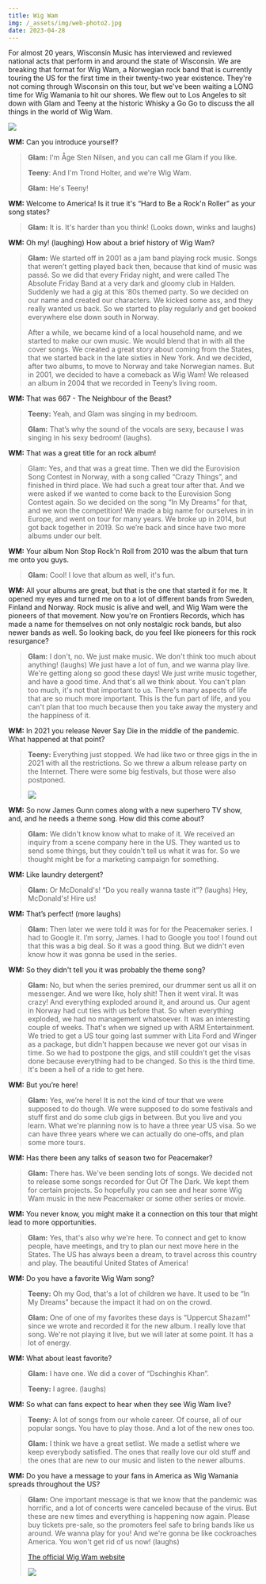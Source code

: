 ```yaml
---
title: Wig Wam
img: /_assets/img/web-photo2.jpg
date: 2023-04-28
---
```

For almost 20 years, Wisconsin Music has interviewed and reviewed national acts that perform in and around the state of Wisconsin.  We are breaking that format for Wig Wam, a Norwegian rock band that is currently touring the US for the first time in their twenty-two year existence.  They're not coming through Wisconsin on this tour, but we've been waiting a LONG time for Wig Wamania to hit our shores.  We flew out to Los Angeles to sit down with Glam and Teeny at the historic Whisky a Go Go to discuss the all things in the world of Wig Wam.

![](/_assets/img/dsc_4512_edited-1.jpg)

**WM:** Can you introduce yourself?

> **Glam:**  I'm Åge Sten Nilsen, and you can call me Glam if you like.
>
> **Teeny**:  And I'm Trond Holter, and we're Wig Wam.
>
> **Glam:**  He's Teeny!

**WM:**  Welcome to America!  Is it true it's “Hard to Be a Rock'n Roller” as your song states?

> **Glam:**  It is.  It's harder than you think! (Looks down, winks and laughs)

**WM:** Oh my!  (laughing)  How about a brief history of Wig Wam?

> **Glam:**  We started off in 2001 as a jam band playing rock music.  Songs that weren’t getting played back then, because that kind of music was passé.  So we did that every Friday night, and were called The Absolute Friday Band at a very dark and gloomy club in Halden.  Suddenly we had a gig at this ‘80s themed party.  So we decided on our name and created our characters.  We kicked some ass, and they really wanted us back.  So we started to play regularly and get booked everywhere else down south in Norway.
>
> After a while, we became kind of a local household name, and we started to make our own music.  We would blend that in with all the cover songs.  We created a great story about coming from the States, that we started back in the late sixties in New York.  And we decided, after two albums, to move to Norway and take Norwegian names.  But in 2001, we decided to have a comeback as Wig Wam!  We released an album in 2004 that we recorded in Teeny’s living room.

**WM:** That was 667 - The Neighbour of the Beast?

> **Teeny:**  Yeah, and Glam was singing in my bedroom.
>
> **Glam:**  That’s why the sound of the vocals are sexy, because I was singing in his sexy bedroom!  (laughs).

**WM:**  That was a great title for an rock album!

> Glam:  Yes, and that was a great time.  Then we did the Eurovision Song Contest in Norway, with a song called “Crazy Things”, and finished in third place.  We had such a great tour after that.  And we were asked if we wanted to come back to the Eurovision Song Contest again.  So we decided on the song “In My Dreams” for that, and we won the competition!  We made a big name for ourselves in in Europe, and went on tour for many years.  We broke up in 2014, but got back together in 2019.  So we’re back and since have two more albums under our belt.

**WM:**  Your album Non Stop Rock'n Roll from 2010 was the album that turn me onto you guys.

> **Glam:**  Cool!  I love that album as well, it's fun.

**WM:**  All your albums are great, but that is the one that started it for me.  It opened my eyes and turned me on to a lot of different bands from Sweden, Finland and Norway.  Rock music is alive and well, and Wig Wam were the pioneers of that movement.  Now you're on Frontiers Records, which has made a name for themselves on not only nostalgic rock bands, but also newer bands as well.  So looking back, do you feel like pioneers for this rock resurgance?

> **Glam:**  I don't, no.  We just make music.  We don't think too much about anything! (laughs)  We just have a lot of fun, and we wanna play live.  We're getting along so good these days!  We just write music together, and have a good time.  And that's all we think about.  You can't plan too much, it's not that important to us.  There's many aspects of life that are so much more important.  This is the fun part of life, and you can't plan that too much because then you take away the mystery and the happiness of it.

**WM:**  In 2021 you release Never Say Die in the middle of the pandemic.  What happened at that point?  

> **Teeny:**  Everything just stopped.  We had like two or three gigs in the in 2021 with all the restrictions.  So we threw a album release party on the Internet.  There were some big festivals, but those were also postponed.  
>
> ![](/_assets/img/wig-wam-live1.jpg)

**WM:**  So now James Gunn comes along with a new superhero TV show, and, and he needs a theme song.  How did this come about?

> **Glam:**  We didn't know know what to make of it.  We received an inquiry from a scene company here in the US.  They wanted us to send some things, but they couldn't tell us what it was for.  So we thought might be for a marketing campaign for something.

**WM:**  Like laundry detergent?

> **Glam:**  Or McDonald's!  “Do you really wanna taste it”?  (laughs)  Hey, McDonald's!  Hire us!

**WM:**  That’s perfect!  (more laughs)

> **Glam:**  Then later we were told it was for for the Peacemaker series.  I had to Google it.  I’m sorry, James.  I had to Google you too!  I found out that this was a big deal.  So it was a good thing.  But we didn't even know how it was gonna be used in the series.

**WM:**  So they didn't tell you it was probably the theme song?

> **Glam:**  No, but when the series premired, our drummer sent us all it on messenger.  And we were like, holy shit!  Then it went viral.  It was crazy!  And everything exploded around it, and around us.  Our agent in Norway had cut ties with us before that.  So when everything exploded, we had no management whatsoever.  It was an interesting couple of weeks.  That's when we signed up with ARM Entertainment.  We tried to get a US tour going last summer with Lita Ford and Winger as a package, but didn't happen because we never got our visas in time.  So we had to postpone the gigs, and still couldn't get the visas done because everything had to be changed.  So this is the third time.  It's been a hell of a ride to get here.  

**WM:**  But you’re here!

> **Glam:**  Yes, we’re here!  It is not the kind of tour that we were supposed to do though.  We were supposed to do some festivals and stuff first and do some club gigs in between.  But you live and you learn.  What we're planning now is to have a three year US visa.  So we can have three years where we can actually do one-offs, and plan some more tours.

**WM:**  Has there been any talks of season two for Peacemaker?

> **Glam:**  There has.  We've been sending lots of songs.  We decided not to release some songs recorded for Out Of The Dark.  We kept them for certain projects.  So hopefully you can see and hear some Wig Wam music in the new Peacemaker  or some other series or movie.

**WM:**  You never know, you might make it a connection on this tour that might lead to more opportunities.  

> **Glam:**  Yes, that's also why we're here.  To connect and get to know people, have meetings, and try to plan our next move here in the States.  The US has always been a dream, to travel across this country and play.  The beautiful United States of America!

**WM:**  Do you have a favorite Wig Wam song?

> **Teeny:**  Oh my God, that's a lot of children we have.  It used to be “In My Dreams” because the impact it had on on the crowd.  
>
> **Glam:**  One of one of my favorites these days is “Uppercut Shazam!” since we wrote and recorded it for the new album.  I really love that song.  We're not playing it live, but we will later at some point.  It has a lot of energy.

**WM:**  What about least favorite?

> **Glam:**  I have one.  We did a cover of “Dschinghis Khan”.
>
> **Teeny:**  I agree.  (laughs)

**WM:**  So what can fans expect to hear when they see Wig Wam live?

> **Teeny:**  A lot of songs from our whole career.  Of course, all of our popular songs.  You have to play those.  And a lot of the new ones too.
>
> **Glam:**  I think we have a great setlist.  We made a setlist where we keep everybody satisfied.  The ones that really love our old stuff and the ones that are new to our music and listen to the newer albums.

**WM:**  Do you have a message to your fans in America as Wig Wamania spreads throughout the US?

> **Glam:**  One important message is that we know that the pandemic was horrific, and a lot of concerts were canceled because of the virus.  But these are new times and everything is happening now again.  Please buy tickets pre-sale, so the promoters feel safe to bring bands like us around.  We wanna play for you!  And we're gonna be like cockroaches America.  You won't get rid of us now!  (laughs)
>
> [The official Wig Wam website](https://www.wigwamofficial.com/)
>
> ![](/_assets/img/wig-wam-fankort.jpg)